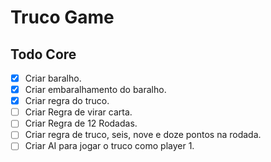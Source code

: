 # Truco Game


## Todo Core
- [X] Criar baralho.
- [X] Criar embaralhamento do baralho.
- [X] Criar regra do truco.
- [ ] Criar Regra de virar carta.
- [ ] Criar Regra de 12 Rodadas.
- [ ] Criar regra de truco, seis, nove e doze pontos na rodada.
- [ ] Criar AI para jogar o truco como player 1.